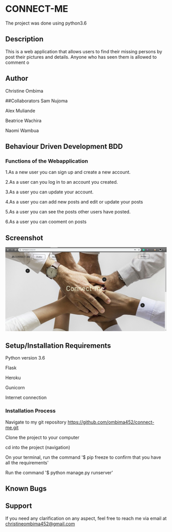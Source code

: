 # CONNECT-ME
The project was done using python3.6

## Description
This is a web application that allows users to find their missing persons by post their pictures and details.
Anyone who has seen them is allowed to comment o


## Author
Christine Ombima

##Collaborators
Sam Nujoma

Alex Muliande

Beatrice Wachira

Naomi Wambua

## Behaviour Driven Development BDD 
### Functions of the Webapplication
1.As a new user you can sign up and create a new account.

2.As a user can you log in to an account you created. 

3.As a user you can update your account.

4.As a user you can add new posts and edit or update your posts

5.As a user you can see the posts other users have posted.

6.As a user you can cooment on posts

## Screenshot

<img src="https://github.com/ombima452/connect-me/blob/dev/Screenshot%20connect-me.png" width='1000'>

## Setup/Installation Requirements
Python version 3.6

Flask

Heroku

Gunicorn

Internet connection

### Installation Process
Navigate to my git repository https://github.com/ombima452/connect-me.git

Clone the project to your computer

cd into the project (navigation)

On your terminal, run the command '$ pip freeze to confirm that you have all the requirements'

Run the command '$ python manage.py runserver'

## Known Bugs


## Support
If you need any clarification on any aspect, feel free to reach me via email at christineombima452@gmail.com


